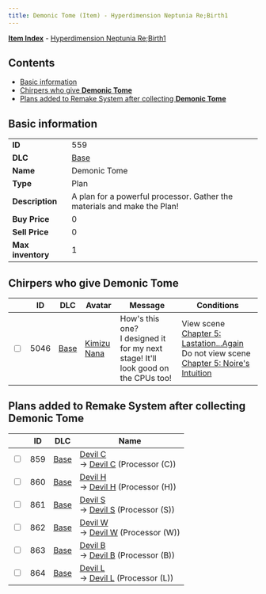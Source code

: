 ```yaml
---
title: Demonic Tome (Item) - Hyperdimension Neptunia Re;Birth1
---
```


[**Item Index**](/neptunia/rb1/item/index.html) - [Hyperdimension Neptunia Re;Birth1](/neptunia/rb1)

## Contents

- [Basic information](#basic-information)
- [Chirpers who give **Demonic Tome**](#chirpers-who-give-demonic-tome)
- [Plans added to Remake System after collecting **Demonic Tome**](#plans-added-to-remake-system-after-collecting-demonic-tome)

## Basic information

|   |   |
| -- | -- |
| **ID** | 559 |
| **DLC** | [Base](/neptunia/rb1/dlc/1-base.html) |
| **Name** | Demonic Tome |
| **Type** | Plan |
| **Description** | A plan for a powerful processor. Gather the materials and make the Plan! |
| **Buy Price** | 0 |
| **Sell Price** | 0 |
| **Max inventory** | 1 |


## Chirpers who give **Demonic Tome**

|    | ID | DLC | Avatar | Message | Conditions |
| -- | -- | --- | ------ | ------- | ---------- |
| <input type="checkbox" id="rb1-chirper-event-1-5046" class="trackbox" /> | 5046 | [Base](/neptunia/rb1/dlc/1-base.html) | [Kimizu Nana](/neptunia/rb1/undefined/1-223-kimizu-nana.html) | How's this one?<br />I designed it for my next stage! It'll look good on the CPUs too! | View scene [Chapter 5: Lastation...Again](/neptunia/rb1/scene/1-501-chapter-5-lastation-again.html)<br />Do not view scene [Chapter 5: Noire's Intuition](/neptunia/rb1/scene/1-510-chapter-5-noires-intuition.html) |


## Plans added to Remake System after collecting **Demonic Tome**

|    | ID | DLC | Name |
| -- | -- | --- | ---- |
| <input type="checkbox" id="rb1-remake-1-859" class="trackbox" /> | 859 | [Base](/neptunia/rb1/dlc/1-base.html) | [Devil C](/neptunia/rb1/remake/1-859-devil-c.html)<br /> → [Devil C](/neptunia/rb1/item/1-4438-devil-c.html) (Processor (C)) |
| <input type="checkbox" id="rb1-remake-1-860" class="trackbox" /> | 860 | [Base](/neptunia/rb1/dlc/1-base.html) | [Devil H](/neptunia/rb1/remake/1-860-devil-h.html)<br /> → [Devil H](/neptunia/rb1/item/1-4439-devil-h.html) (Processor (H)) |
| <input type="checkbox" id="rb1-remake-1-861" class="trackbox" /> | 861 | [Base](/neptunia/rb1/dlc/1-base.html) | [Devil S](/neptunia/rb1/remake/1-861-devil-s.html)<br /> → [Devil S](/neptunia/rb1/item/1-4440-devil-s.html) (Processor (S)) |
| <input type="checkbox" id="rb1-remake-1-862" class="trackbox" /> | 862 | [Base](/neptunia/rb1/dlc/1-base.html) | [Devil W](/neptunia/rb1/remake/1-862-devil-w.html)<br /> → [Devil W](/neptunia/rb1/item/1-4441-devil-w.html) (Processor (W)) |
| <input type="checkbox" id="rb1-remake-1-863" class="trackbox" /> | 863 | [Base](/neptunia/rb1/dlc/1-base.html) | [Devil B](/neptunia/rb1/remake/1-863-devil-b.html)<br /> → [Devil B](/neptunia/rb1/item/1-4442-devil-b.html) (Processor (B)) |
| <input type="checkbox" id="rb1-remake-1-864" class="trackbox" /> | 864 | [Base](/neptunia/rb1/dlc/1-base.html) | [Devil L](/neptunia/rb1/remake/1-864-devil-l.html)<br /> → [Devil L](/neptunia/rb1/item/1-4443-devil-l.html) (Processor (L)) |
